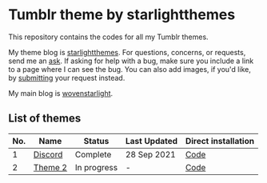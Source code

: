 # Tumblr theme by starlightthemes

This repository contains the codes for all my Tumblr themes.

My theme blog is [starlightthemes](https://starlightthemes.tumblr.com). For questions, concerns, or requests, send me an [ask](https://starlightthemes.tumblr.com/ask). If asking for help with a bug, make sure you include a link to a page where I can see the bug. You can also add images, if you'd like, by [submitting](https://starlightthemes.tumblr.com/submit) your request instead.

My main blog is [wovenstarlight](https://wovenstarlight.tumblr.com).

## List of themes
No. | Name | Status | Last Updated | Direct installation
--- | ---- | ------ | ------------ | ---------
1 | [Discord](https://wovenstarlight.github.io/tumblr-themes/theme1) | Complete | 28 Sep 2021 | [Code](https://raw.githubusercontent.com/wovenstarlight/tumblr-themes/main/theme1/theme1.html)
2 | [Theme 2](https://wovenstarlight.github.io/tumblr-themes/theme2) | In progress | - | [Code](https://raw.githubusercontent.com/wovenstarlight/tumblr-themes/main/theme2/theme2.html)

